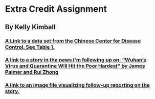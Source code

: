 # Extra Credit Assignment
## By Kelly Kimball

### [A Link to a data set from the Chinese Center for Disease Control. See Table 1.](http://weekly.chinacdc.cn/en/article/id/e53946e2-c6c4-41e9-9a9b-fea8db1a8f51)

### [A link to a story in the news I'm following up on: “Wuhan’s Virus and Quarantine Will Hit the Poor Hardest” by James Palmer and Rui Zhong](https://foreignpolicy.com/2020/01/22/wuhan-coronavirus-quarantine-china-will-hit-poor-hardest/)

### [A link to an image file visualizing follow-up reporting on the story.](https://public.tableau.com/views/CoronavirusReportingviaCDC/Dashboard1?:display_count=y&publish=yes&:origin=viz_share_link)
